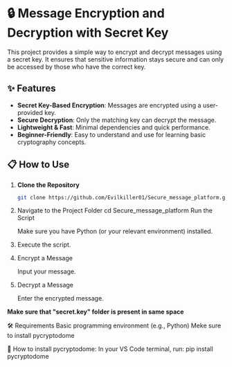 
# 🔒 Message Encryption and Decryption with Secret Key

This project provides a simple way to encrypt and decrypt messages using a secret key. It ensures that sensitive information stays secure and can only be accessed by those who have the correct key.

## ✨ Features
- **Secret Key-Based Encryption**: Messages are encrypted using a user-provided key.
- **Secure Decryption**: Only the matching key can decrypt the message.
- **Lightweight & Fast**: Minimal dependencies and quick performance.
- **Beginner-Friendly**: Easy to understand and use for learning basic cryptography concepts.

## 📋 How to Use
1. **Clone the Repository**
   ```bash
   git clone https://github.com/Evilkiller01/Secure_message_platform.git
2. Navigate to the Project Folder
   cd Secure_message_platform
   Run the Script

   Make sure you have Python (or your relevant environment) installed.

3. Execute the script.

4. Encrypt a Message

   Input your message.

5. Decrypt a Message

   Enter the encrypted message.

**Make sure that "secret.key" folder is present in same space**

🛠️ Requirements
Basic programming environment (e.g., Python)
Meke sure to install pycryptodome


🔧 How to install pycryptodome:
  In your VS Code terminal, run:
  pip install pycryptodome
